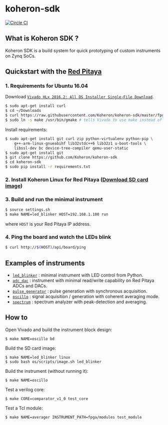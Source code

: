 # koheron-sdk

[![Circle CI](https://circleci.com/gh/Koheron/koheron-sdk.svg?style=shield)](https://circleci.com/gh/Koheron/koheron-sdk)

## What is Koheron SDK ?

Koheron SDK is a build system for quick prototyping of custom instruments on Zynq SoCs.

## Quickstart with the [Red Pitaya](http://redpitaya.com)

### 1. Requirements for Ubuntu 16.04

Download [`Vivado HLx 2016.2: All OS Installer Single-File Download`](http://www.xilinx.com/support/download/index.html/content/xilinx/en/downloadNav/vivado-design-tools/2016-2.html).

```bash
$ sudo apt-get install curl
$ cd ~/Downloads
$ curl https://raw.githubusercontent.com/Koheron/koheron-sdk/master/fpga/scripts/install_vivado.sh | sudo /bin/bash /dev/stdin
$ sudo ln -s make /usr/bin/gmake # tells Vivado to use make instead of gmake
```

Install requirements:

```bash
$ sudo apt-get install git curl zip python-virtualenv python-pip \
    g++-arm-linux-gnueabihf lib32stdc++6 lib32z1 u-boot-tools \
    libssl-dev bc device-tree-compiler qemu-user-static
$ sudo apt-get install git
$ git clone https://github.com/Koheron/koheron-sdk
$ cd koheron-sdk
$ sudo pip install -r requirements.txt
```

### 2. Install Koheron Linux for Red Pitaya ([Download SD card image](https://github.com/Koheron/koheron-sdk/releases))

### 3. Build and run the minimal instrument

```bash
$ source settings.sh
$ make NAME=led_blinker HOST=192.168.1.100 run
```
where `HOST` is your Red Pitaya IP address.

### 4. Ping the board and watch the LEDs blink

```bash
$ curl http://$(HOST)/api/board/ping
```

## Examples of instruments

* [`led_blinker`](https://github.com/Koheron/koheron-sdk/tree/master/instruments/led_blinker) : minimal instrument with LED control from Python.
* [`adc_dac`](https://github.com/Koheron/koheron-sdk/tree/master/instruments/adc_dac) : instrument with minimal read/write capability on Red Pitaya ADCs and DACs.
* [`pulse_generator`](https://github.com/Koheron/koheron-sdk/tree/master/instruments/pulse_generator) : pulse generation with synchronous acquisition.
* [`oscillo`](https://github.com/Koheron/koheron-sdk/tree/master/instruments/oscillo) : signal acquisition / generation with coherent averaging mode.
* [`spectrum`](https://github.com/Koheron/koheron-sdk/tree/master/instruments/spectrum) : spectrum analyzer with peak-detection and averaging.

## How to

Open Vivado and build the instrument block design:
```
$ make NAME=oscillo bd
```

Build the SD card image:
```
$ make NAME=led_blinker linux
$ sudo bash os/scripts/image.sh led_blinker
```

Build the instrument (without running it):
```
$ make NAME=oscillo
```

Test a verilog core:
```
$ make CORE=comparator_v1_0 test_core
```

Test a Tcl module:
```
$ make NAME=averager INSTRUMENT_PATH=fpga/modules test_module
```


